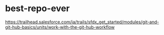 # best-repo-ever
https://trailhead.salesforce.com/ja/trails/sfdx_get_started/modules/git-and-git-hub-basics/units/work-with-the-git-hub-workflow
